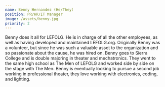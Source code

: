 ```yaml
---
name: Benny Hernandez (He/They)
position: PR/HR/IT Manager
image: /assets/benny.jpg
priority: 2
---
```

Benny does it all for LEFOLG. He is in charge of all the other employees, as well as having developed and maintained LEFOLG.org. Originally Benny was a volunteer, but since he was such a valuable asset to the organization and so passionate about the cause, he was hired on. Benny goes to Sierra College and is double majoring in theater and mechatronics. They went to the same high school as The Men of LEFOLG and worked side by side on the stage with The Men. Benny is eventually looking to pursue a second job working in professional theater, they love working with electronics, coding, and lighting.